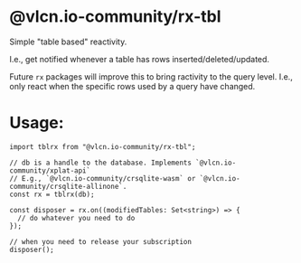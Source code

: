 # @vlcn.io-community/rx-tbl

Simple "table based" reactivity.

I.e., get notified whenever a table has rows inserted/deleted/updated.

Future `rx` packages will improve this to bring ractivity to the query level. I.e., only react when the specific rows used by a query have changed.

# Usage:

```
import tblrx from "@vlcn.io-community/rx-tbl";

// db is a handle to the database. Implements `@vlcn.io-community/xplat-api`
// E.g., `@vlcn.io-community/crsqlite-wasm` or `@vlcn.io-community/crsqlite-allinone`.
const rx = tblrx(db);

const disposer = rx.on((modifiedTables: Set<string>) => {
  // do whatever you need to do
});

// when you need to release your subscription
disposer();
```
